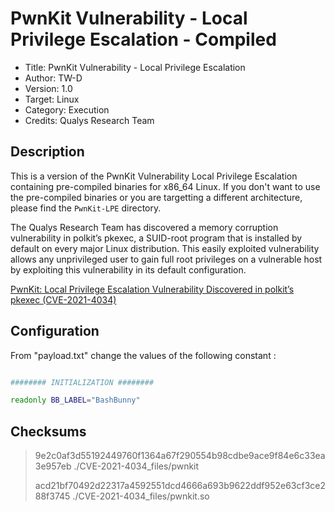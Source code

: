 # PwnKit Vulnerability - Local Privilege Escalation - Compiled

- Title:         PwnKit Vulnerability - Local Privilege Escalation
- Author:        TW-D
- Version:       1.0
- Target:        Linux
- Category:      Execution
- Credits:       Qualys Research Team     

## Description

This is a version of the PwnKit Vulnerability Local Privilege Escalation containing pre-compiled binaries for x86_64 Linux. If you don't want to use the pre-compiled binaries or you are targetting a different architecture, please find the `PwnKit-LPE` directory.

The Qualys Research Team has discovered a memory corruption vulnerability in polkit’s pkexec, a SUID-root program that is installed by default on every major Linux distribution. This easily exploited vulnerability allows any unprivileged user to gain full root privileges on a vulnerable host by exploiting this vulnerability in its default configuration.

[PwnKit: Local Privilege Escalation Vulnerability Discovered in polkit’s pkexec (CVE-2021-4034)](https://blog.qualys.com/vulnerabilities-threat-research/2022/01/25/pwnkit-local-privilege-escalation-vulnerability-discovered-in-polkits-pkexec-cve-2021-4034)

## Configuration

From "payload.txt" change the values of the following constant :
```bash

######## INITIALIZATION ########

readonly BB_LABEL="BashBunny"


```

## Checksums

>
> 9e2c0af3d55192449760f1364a67f290554b98cdbe9ace9f84e6c33ea3e957eb ./CVE-2021-4034_files/pwnkit
>
> acd21bf70492d22317a4592551dcd4666a693b9622ddf952e63cf3ce288f3745 ./CVE-2021-4034_files/pwnkit.so
> 
